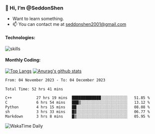 ### 👋 Hi, I’m @SeddonShen
- Want to learn something.
- 📫 You can contact me at seddonshen2001@gmail.com

#### Technologies:

![skills](https://skillicons.dev/icons?i=scala,js,html,css,bootstrap,jquery,c,cpp,cloudflare,django,docker,flask,git,github,githubactions,linux,latex,mysql,nodejs,ps,php,pr,py,raspberrypi,redis,unreal,v,vscode,vue,bash)

#### Monthly Coding:
[![Top Langs](https://github-readme-stats.vercel.app/api/top-langs?username=seddonshen&show_icons=true&locale=en&layout=compact&hide=html&langs_count=8)](https://github.com/SeddonShen/)
[![Anurag's github stats](https://github-readme-stats.vercel.app/api?username=SeddonShen&count_private=true&show_icons=true)](https://github.com/anuraghazra/github-readme-stats)
<!--START_SECTION:waka-->

```txt
From: 04 November 2023 - To: 04 December 2023

Total Time: 52 hrs 41 mins

C++           27 hrs 19 mins  █████████████░░░░░░░░░░░░   51.85 %
C             6 hrs 54 mins   ███▒░░░░░░░░░░░░░░░░░░░░░   13.12 %
Python        4 hrs 15 mins   ██░░░░░░░░░░░░░░░░░░░░░░░   08.08 %
sh            3 hrs 33 mins   █▓░░░░░░░░░░░░░░░░░░░░░░░   06.77 %
Markdown      3 hrs 8 mins    █▒░░░░░░░░░░░░░░░░░░░░░░░   05.95 %
```

<!--END_SECTION:waka-->

![WakaTime Daily](https://wakatime.com/share/@seddon2001/61a7e342-5f12-4fea-bf92-1fac161e97d6.svg)
<!---
SeddonShen/SeddonShen is a ✨ special ✨ repository because its `README.md` (this file) appears on your GitHub profile.
You can click the Preview link to take a look at your changes.
--->
